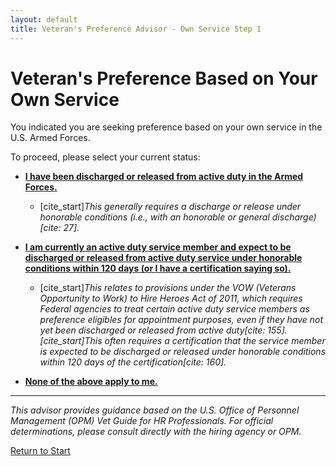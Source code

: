 ```yaml
---
layout: default
title: Veteran's Preference Advisor - Own Service Step 1
---
```


# Veteran's Preference Based on Your Own Service

You indicated you are seeking preference based on your own service in the U.S. Armed Forces.

To proceed, please select your current status:

* **[I have been discharged or released from active duty in the Armed Forces.](./own_service_discharged_step2.md)**
    * [cite_start]*This generally requires a discharge or release under honorable conditions (i.e., with an honorable or general discharge)[cite: 27].*

* **[I am currently an active duty service member and expect to be discharged or released from active duty service under honorable conditions within 120 days (or I have a certification saying so).](./own_service_vow_act_step2.md)**
    * [cite_start]*This relates to provisions under the VOW (Veterans Opportunity to Work) to Hire Heroes Act of 2011, which requires Federal agencies to treat certain active duty service members as preference eligibles for appointment purposes, even if they have not yet been discharged or released from active duty[cite: 155]. [cite_start]This often requires a certification that the service member is expected to be discharged or released under honorable conditions within 120 days of the certification[cite: 160].*

* **[None of the above apply to me.](./ineligible_own_service_status.md)**

---
*This advisor provides guidance based on the U.S. Office of Personnel Management (OPM) Vet Guide for HR Professionals. For official determinations, please consult directly with the hiring agency or OPM.*

[Return to Start](./start.md)
